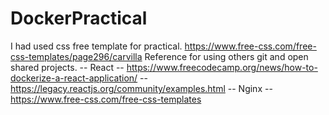 # DockerPractical
I had used css free template for practical.
https://www.free-css.com/free-css-templates/page296/carvilla
Reference for using others git and open shared projects. 
-- React
       -- https://www.freecodecamp.org/news/how-to-dockerize-a-react-application/
       -- https://legacy.reactjs.org/community/examples.html
-- Nginx 
       -- https://www.free-css.com/free-css-templates
       
